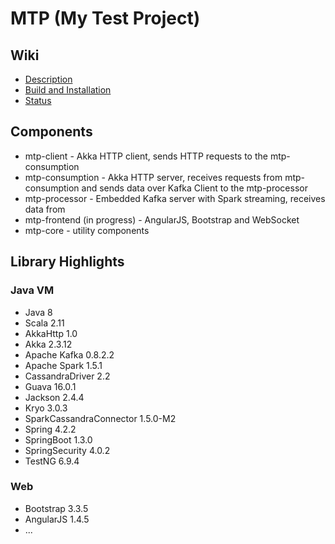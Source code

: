 # MTP (My Test Project)

## Wiki
* [Description](https://github.com/vpugar/mtp/wiki)
* [Build and Installation](https://github.com/vpugar/mtp/wiki/Build-and-Installation) 
* [Status](https://github.com/vpugar/mtp/wiki/Status)

## Components
* mtp-client - Akka HTTP client, sends HTTP requests to the mtp-consumption 
* mtp-consumption - Akka HTTP server, receives requests from mtp-consumption and sends data over Kafka Client to the mtp-processor   
* mtp-processor - Embedded Kafka server with Spark streaming, receives data from  
* mtp-frontend (in progress) - AngularJS, Bootstrap and WebSocket 
* mtp-core - utility components

## Library Highlights
### Java VM
* Java 8
* Scala 2.11         
* AkkaHttp 1.0
* Akka 2.3.12
* Apache Kafka 0.8.2.2        
* Apache Spark 1.5.1 
* CassandraDriver 2.2
* Guava 16.0.1 
* Jackson 2.4.4
* Kryo 3.0.3
* SparkCassandraConnector 1.5.0-M2  
* Spring 4.2.2
* SpringBoot 1.3.0
* SpringSecurity 4.0.2
* TestNG 6.9.4

### Web
* Bootstrap 3.3.5
* AngularJS 1.4.5
* ...
